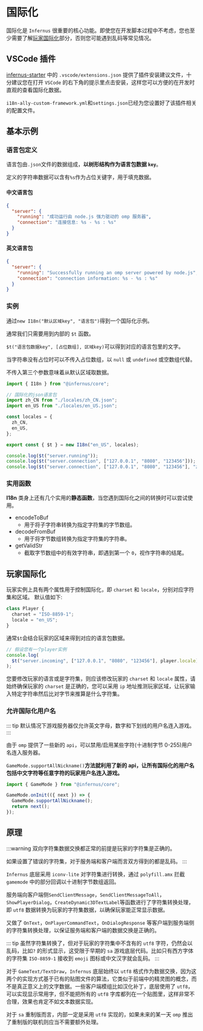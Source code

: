# 国际化

国际化是 `Infernus` 很重要的核心功能。即使您在开发脚本过程中不考虑，您也至少需要了解[玩家国际化](#玩家国际化)部分，否则您可能遇到乱码等常见情况。

## VSCode 插件

[infernus-starter](https://github.com/dockfries/infernus-starter) 中的 `.vscode/extensions.json` 提供了插件安装建议文件，十分建议您在打开 `VSCode` 的右下角的提示里点击安装，这样您可以方便的在开发时直观的查看国际化数据。

`i18n-ally-custom-framework.yml`和`settings.json`已经为您设置好了该插件相关的配置文件。

## 基本示例

### 语言包定义

语言包由`.json`文件的数据组成，**以树形结构作为语言包数据 `key`**。

定义的字符串数据可以含有`%s`作为占位关键字，用于填充数据。

#### 中文语言包

```json
{
  "server": {
    "running": "成功运行由 node.js 强力驱动的 omp 服务器",
    "connection": "连接信息: %s - %s : %s"
  }
}
```

#### 英文语言包

```json
{
  "server": {
    "running": "Successfully running an omp server powered by node.js",
    "connection": "connection information: %s - %s : %s"
  }
}
```

### 实例

通过`new I18n("默认区域key", "语言包")`得到一个国际化示例。

通常我们只需要用到内部的 `$t` 函数。

`$t("语言包数据key", [占位数组], 区域key)`可以得到对应的语言包里的文字。

当字符串没有占位时可以不传入占位数组，以 `null` 或 `undefined` 或空数组代替。

不传入第三个参数意味着从默认区域取数据。

```ts
import { I18n } from "@infernus/core";

// 国际化的json语言包
import zh_CN from "./locales/zh_CN.json";
import en_US from "./locales/en_US.json";

const locales = {
  zh_CN,
  en_US,
};

export const { $t } = new I18n("en_US", locales);

console.log($t("server.running"));
console.log($t("server.connection", ["127.0.0.1", "8080", "123456"]));
console.log($t("server.connection", ["127.0.0.1", "8080", "123456"], "zh_CN"));
```

### 实用函数

**I18n** 类身上还有几个实用的**静态函数**，当您遇到国际化之间的转换时可以尝试使用。

- encodeToBuf
  - 用于将子字符串转换为指定字符集的字节数组。
- decodeFromBuf
  - 用于将字节数组转换为指定字符集的字符串。
- getValidStr
  - 截取字节数组中的有效字符串，即遇到第一个 `0`，视作字符串的结尾。

## 玩家国际化

玩家实例上具有两个属性用于控制国际化，即 `charset` 和 `locale`，分别对应字符集和区域。
默认值如下:

```ts
class Player {
  charset = "ISO-8859-1";
  locale = "en_US";
}
```

通常`$t`会结合玩家的区域来得到对应的语言包数据。

```ts
// 假设您有一个player实例
console.log(
  $t("server.incoming", ["127.0.0.1", "8080", "123456"], player.locale)
);
```

您要修改玩家的语言或是字符集，则应该修改玩家的 `charset` 和 `locale` 属性，请始终确保玩家的 `charset` 是正确的，您可以采用 `ip` 地址推测玩家区域，让玩家输入特定字符串然后比对字节来推算是什么字符集。

### 允许国际化用户名

::: tip
默认情况下游戏服务器仅允许英文字母，数字和下划线的用户名连入游戏。
:::

由于 `omp` 提供了一些新的 `api`，可以禁用/启用某些字符(十进制字节 0-255)用户名连入服务器。

`GameMode.supportAllNickname()`**方法就利用了新的 api，让所有国际化的用户名包括中文字符等任意字符的玩家用户名连入游戏。**

```ts
import { GameMode } from "@infernus/core";

GameMode.onInit(({ next }) => {
  GameMode.supportAllNickname();
  return next();
});
```

## 原理

:::warning
双向字符集数据交换都正常的前提是玩家的字符集是正确的。

如果设置了错误的字符集，对于服务端和客户端而言双方得到的都是乱码。
:::

`Infernus` 底层采用 `iconv-lite` 对字符集进行转换，通过 `polyfill.amx` 拦截 `gamemode` 中的部分回调以十进制字节数组返回。

服务端向客户端侧`SendClientMessage`，`SendClientMessageToAll`，`ShowPlayerDialog`，`CreateDynamic3DTextLabel`等函数进行了字符集转换处理，即 `utf8` 数据转换为玩家的字符集数据，以确保玩家能正常显示数据。

又做了 `OnText`，`OnPlayerCommandText`，`OnDialogResponse` 等客户端到服务端侧的字符集转换处理，以保证服务端和客户端的数据交换是正确的。

::: tip
虽然字符集转换了，但对于玩家的字符集中不含有的 `utf8` 字符，仍然会以乱码，比如`?` 的形式显示，这受限于早期的 `sa` 游戏底层代码。比如只有西方字体的字符集 `ISO-8859-1` 接收到 `emoji` 图标或中文汉字就会乱码。
:::

对于 `GameText/TextDraw`，`Infernus` 底层始终以 `utf8` 格式作为数据交换，因为这两个的实现方式基于已有的贴图文件的算法，它类似于前端中的精灵图的概念，而不是真正意义上的文字数据。一些客户端模组比如汉化补丁，底层使用了 `utf8`，可以实现显示常用字，但不能把所有的 `utf8` 字库都列在一个贴图里，这样非常不合理，效果也肯定不如文本数据实现。

对于 `sa` 重制版而言，内部一定是采用 `utf8` 实现的，如果未来的某一天 `omp` 推出了重制版的联机则应当不需要额外处理。
